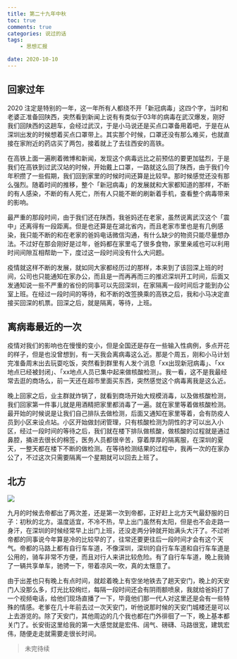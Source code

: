 ```yaml
---
title: 第二十九年中秋
toc: true
comments: true
categories: 说过的话
tags: 
	- 思想汇报

date: 2020-10-10
---
```

## 回家过年

2020 注定是特别的一年，这一年所有人都绕不开「新冠病毒」这四个字，当时和老婆正准备回陕西，突然看到新闻上说有有类似于03年的病毒在武汉爆发，刚好我们回陕西的这趟车，会经过武汉，于是小马说还是买点口罩备用着吧，于是在从深圳出发的时候想着买点口罩带上。其实那个时候，口罩还没有那么难买，也就直接在家附近的药店买了两包，接着就上了去往西安的高铁。

在高铁上面一遍刷着微博和新闻，发现这个病毒远比之前预估的要更加猛烈，于是我们在高铁到过武汉站的时候，开始戴上口罩，一路就这么回了陕西，由于我们今年积攒了一些假期，我们回到家里的时候时间还算是比较早。那时候感觉还没有那么强烈。随着时间的推移，整个「新冠病毒」的发展就和大家都知道的那样，不断的有人感染，不断的有人死亡，所有人只能不断的刷新着手机，查看整个病毒带来的影响。

最严重的那段时间，由于我们还在陕西，我爸妈还在老家，虽然说离武汉这个「震中」还离得有一段距离。但是也还算是在湖北省内，而且老家市里也是有几例感染，我只能不断的和在老家的爸妈电话微信沟通，有什么缺少的物资只能尽量想办法。不过好在那会刚好是过年，爸妈都在家里屯了很多食物，家里亲戚也可以利用时间间隙互相帮助一下，度过这一段时间没有什么大问题。

疫情就这样不断的发展，就如同大家都经历过的那样，本来到了该回深上班的时间，公司也只能通知在家办公，而且是一而再再而三的推迟深圳开工时间，后面又发通知说一些不严重的省份的同事可以先回深圳，在家隔离一段时间后才能到办公室上班。在经过一段时间的等待，和不断的改签换乘的高铁之后，我和小马决定直接买回深的机票。回深之后，就是隔离，等待，上班。

## 离病毒最近的一次

疫情对我们的影响也在慢慢的变小，但是全国还是存在一些输入性病例，多点开花的样子，但是也没曾想到，有一天我会离病毒这么近。那是个周五，刚和小马计划完准备周末出去玩耍吃饭，突然看到群里有人发个消息「xx出现新冠病毒」、「xx地点已经被封闭」、「xx地点人员已集中起来做核酸检测」。我一看，这不是我最经常去逛的商场么，前一天还在超市里面买东西，突然感觉这个病毒离我是这么近。

晚上回家之后，业主群就炸锅了，就看到商场开始大规模消毒，以及做核酸检测，我们回家第一件事儿就是用酒精把家里都消毒了一遍。就在家里等着做核酸检测。最开始的时候说是让我们自己排队去做检测，后面又通知在家里等着，会有防疫人员到小区来设点站。小区开始做封闭管理，只有核酸检测为阴性的才可以出入小区，经过一段时间的等待之后，我们就在楼下排队做核酸，做核酸的过程就是通过鼻腔，捅进去很长的棉签，医务人员都很辛苦，穿着厚厚的隔离服，在深圳的夏天，一整天都在楼下不断的做检测。在等待检测结果的过程中，我再一次的在家办公了，不过这次只需要隔离一个星期就可以回去上班了。

## 北方

![](https://wx3.sinaimg.cn/mw690/700b4d34ly1gickpyviwij233z1qz4qq.jpg)

九月的时候去帝都出了两次差，还是第一次到帝都，正好赶上北方天气最舒服的日子：初秋的北方。温度适宜，不冷不热，早上出门虽然有太阳，但是也不会走路一身汗，在深圳的时候经常早上出门上班，还没走两分钟就开始满头大汗了。不过听帝都的同事说今年算是冷的比较早的了，往常还要更往后一段时间才会有这个天气。帝都的马路上都有自行车车道，不像深圳，深圳的自行车车道和自行车车道是公用的，骑车非常不方便，而且对行人来讲比较危险。有了自行车车道，晚上我骑了一辆共享单车，驰骋一下，带着凉风一吹，真的太惬意了。

由于出差也只有晚上有点时间，就趁着晚上有空坐地铁去了趟天安门，晚上的天安门人没那么多，灯光比较绚烂，每隔一段时间还会有阴雨额喷泉，我就给爸妈打了一个视频电话，给他们现场直播了一下，毕竟他们那一代人对这里还是会有一些特殊的情感。老爹在几十年前去过一次天安门，听他说那时候的天安门城楼还是可以上去游览的。除了天安门，其他周边的几个我也都在门外徘徊了一下，晚上基本都关门了。长安街这里给我的第一大感觉就是宏伟、阔气、磅礴、马路很宽，建筑宏伟，随便走走就需要走很长时间。

> 未完待续

